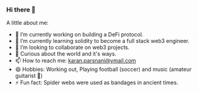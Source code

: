 ### Hi there 👋

<!--
**LilFatFrank/lilfatfrank** is a ✨ _special_ ✨ repository because its `README.md` (this file) appears on your GitHub profile.

Here are some ideas to get you started:
-->

A little about me:

- 🔭 I’m currently working on building a DeFi protocol.
- 🌱 I’m currently learning solidity to become a full stack web3 engineer.
- 👯 I’m looking to collaborate on web3 projects.
- 🧐 Curious about the world and it's ways.
- 📫 How to reach me: karan.parsnani@ymail.com
- 😄 Hobbies: Working out, Playing football (soccer) and music (amateur guitarist 🎸)
- ⚡ Fun fact: Spider webs were used as bandages in ancient times.
